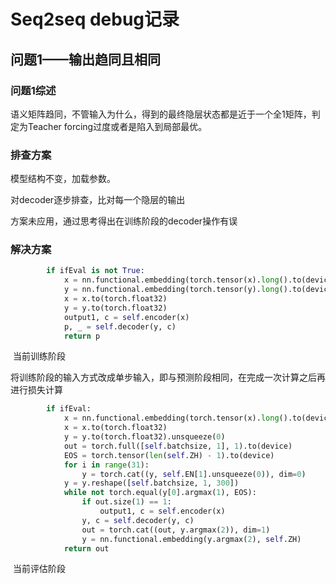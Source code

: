 # Seq2seq debug记录

## 问题1——输出趋同且相同

### 问题1综述

语义矩阵趋同，不管输入为什么，得到的最终隐层状态都是近于一个全1矩阵，判定为Teacher forcing过度或者是陷入到局部最优。

### 排查方案

模型结构不变，加载参数。

对decoder逐步排查，比对每一个隐层的输出

方案未应用，通过思考得出在训练阶段的decoder操作有误

### 解决方案

```Python
        if ifEval is not True:
            x = nn.functional.embedding(torch.tensor(x).long().to(device), self.EN)
            y = nn.functional.embedding(torch.tensor(y).long().to(device), self.ZH)
            x = x.to(torch.float32)
            y = y.to(torch.float32)
            output1, c = self.encoder(x)
            p, _ = self.decoder(y, c)
            return p
```

​													当前训练阶段

将训练阶段的输入方式改成单步输入，即与预测阶段相同，在完成一次计算之后再进行损失计算

```Python
        if ifEval:
            x = nn.functional.embedding(torch.tensor(x).long().to(device), self.EN)
            x = x.to(torch.float32)
            y = y.to(torch.float32).unsqueeze(0)
            out = torch.full([self.batchsize, 1], 1).to(device)
            EOS = torch.tensor(len(self.ZH) - 1).to(device)
            for i in range(31):
                y = torch.cat((y, self.EN[1].unsqueeze(0)), dim=0)
            y = y.reshape([self.batchsize, 1, 300])
            while not torch.equal(y[0].argmax(1), EOS):
                if out.size(1) == 1:
                    output1, c = self.encoder(x)
                y, c = self.decoder(y, c)
                out = torch.cat((out, y.argmax(2)), dim=1)
                y = nn.functional.embedding(y.argmax(2), self.ZH)
            return out
```

​													当前评估阶段